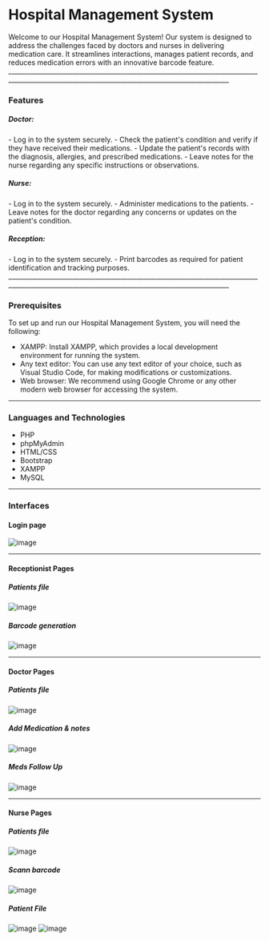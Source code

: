<h1>Hospital Management System</h1>
Welcome to our Hospital Management System! Our system is designed to address the challenges faced by doctors and nurses in delivering medication care. It streamlines interactions, manages patient records, and reduces medication errors with an innovative barcode feature.
___________________________________________________________________________________________________________________________________________________

<h3>Features</h3>

<h5>Doctor:</h5>
- Log in to the system securely.
- Check the patient's condition and verify if they have received their medications.
- Update the patient's records with the diagnosis, allergies, and prescribed medications.
- Leave notes for the nurse regarding any specific instructions or observations.
<h5>Nurse:</h5>
- Log in to the system securely.
- Administer medications to the patients.
- Leave notes for the doctor regarding any concerns or updates on the patient's condition.
<h5>Reception:</h5>
- Log in to the system securely.
- Print barcodes as required for patient identification and tracking purposes.
___________________________________________________________________________________________________________________________________________________
<h3>Prerequisites</h3>

To set up and run our Hospital Management System, you will need the following:

- XAMPP: Install XAMPP, which provides a local development environment for running the system.
- Any text editor: You can use any text editor of your choice, such as Visual Studio Code, for making modifications or customizations.
- Web browser: We recommend using Google Chrome or any other modern web browser for accessing the system.

 ___________________________________________________________________________________________________________________________________________________

<h3>Languages and Technologies</h3>

- PHP
- phpMyAdmin
- HTML/CSS
- Bootstrap
- XAMPP
- MySQL
___________________________________________________________________________________________________________________________________________________

<h3>Interfaces</h3>

<h4>Login page</h4> 

![image](https://github.com/sumeeh/HMDT/assets/123176070/eef516ce-0b66-482f-9d62-d88217f9051d)

___________________________________________________________________________________________________________________________________________________

<h4>Receptionist Pages</h4>

<h5>Patients file</h5>

![image](https://github.com/sumeeh/HMDT/assets/123176070/c22208a3-add1-44c0-b3a5-432bdf869544)

<h5>Barcode generation </h5>

![image](https://github.com/sumeeh/HMDT/assets/123176070/78ce0073-cf57-4d3e-86aa-003066595bdb)


___________________________________________________________________________________________________________________________________________________
<h4>Doctor Pages</h4>


<h5>Patients file </h5>

![image](https://github.com/sumeeh/HMDT/assets/123176070/276fc0bf-7c0b-4767-98ac-3ca29e5b21f9)

<h5>Add Medication & notes</h5>

![image](https://github.com/sumeeh/HMDT/assets/123176070/b31e5590-a737-4ce6-9b52-57efcc7a9373)

<h5>Meds Follow Up </h5>

![image](https://github.com/sumeeh/HMDT/assets/123176070/aeae819f-30fa-47c4-a7d2-695bbea2b4bd)

___________________________________________________________________________________________________________________________________________________


<h4>Nurse Pages</h4>

<h5>Patients file </h5>

![image](https://github.com/sumeeh/HMDT/assets/123176070/967374a3-17ec-416f-b1d5-1d939210b89f)

<h5>Scann barcode</h5>

![image](https://github.com/sumeeh/HMDT/assets/123176070/5e5cbef9-9ec1-4bcf-8823-04e31a41902e)

<h5>Patient File</h5> 
 
![image](https://github.com/sumeeh/HMDT/assets/123176070/af4697d0-5206-458a-9001-ad9522306183)
![image](https://github.com/sumeeh/HMDT/assets/123176070/54827ba5-c6bc-4ccc-aab1-c5df2c2503a3)


















